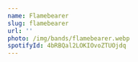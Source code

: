 ```yaml
---
name: Flamebearer
slug: flamebearer
url: ''
photo: /img/bands/flamebearer.webp
spotifyId: 4bRBQal2LOKIOvoZTUOjdq
---
```

